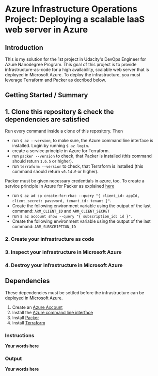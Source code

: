 # Azure Infrastructure Operations Project: Deploying a scalable IaaS web server in Azure

## Introduction
This is my solution for the 1st project in Udacity's DevOps Engineer for Azure Nanodegree Program.
This goal of this project is to provide infrastructure-as-code for a high availability, scalable web server that is deployed in Microsoft Azure. To deploy the infrastructure, you must leverage Terraform and Packer as decribed below.

## Getting Started / Summary
## 1. Clone this repository & check the dependencies are satisfied
Run every command inside a clone of this repository. Then

* run `$ az --version`, to make sure, the Azure command line interface is installed. Login by running `$ az login`.
* create a service principle in Azure for Terraform.
* run `packer --version` to check, that Packer is installed (this command should return `1.6.5` or higher).
* run `terraform --version` to check, that Terraform is installed (this command should return `v0.14.0` or higher).

Packer must be given necessary credentials in azure, too. To create a service principle in Azure for Packer as explained [here](https://docs.microsoft.com/en-us/azure/virtual-machines/linux/build-image-with-packer)  
* run `$ az ad sp create-for-rbac --query "{ client_id: appId, client_secret: password, tenant_id: tenant }"`.
* Create the following environment variable using the output of the last command: `ARM_CLIENT_ID` and `ARM_CLIENT_SECRET`
* run `$ az account show --query "{ subscription_id: id }"`.
* Create the following environment variable using the output of the last command: `ARM_SUBSCRIPTION_ID`


### 2. Create your infrastructure as code

### 3. Inspect your infrastructure in Microsoft Azure

### 4. Destroy your infrastructure in Microsoft Azure

## Dependencies
These dependencies must be settled before the infrastructure can be deployed in Microsoft Azure.
1. Create an [Azure Account](https://portal.azure.com)
2. Install the [Azure command line interface](https://docs.microsoft.com/en-us/cli/azure/install-azure-cli?view=azure-cli-latest)
3. Install [Packer](https://www.packer.io/downloads)
4. Install [Terraform](https://www.terraform.io/downloads.html)

### Instructions
**Your words here**

### Output
**Your words here**
